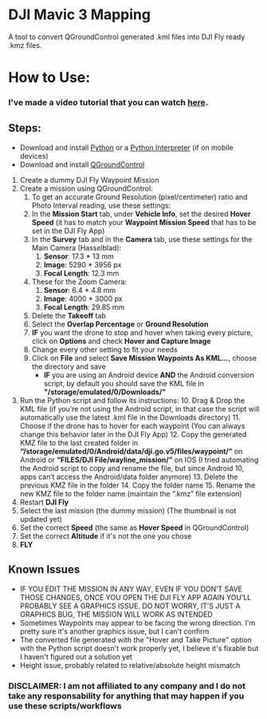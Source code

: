 # DJI Mavic 3 Mapping
A tool to convert QGroundControl generated .kml files into DJI Fly ready .kmz files.

# How to Use:
### I've made a video tutorial that you can watch [here](https://youtu.be/4k9uwlP-x5Q).
## Steps:
* Download and install [Python](https://www.python.org/) or a [Python Interpreter](https://play.google.com/store/apps/details?id=org.qpython.qpy3&hl=en_US) (if on mobile devices)
* Download and install [QGroundControl](http://qgroundcontrol.com/)
1. Create a dummy DJI Fly Waypoint Mission
2. Create a mission using QGroundControl:
   1. To get an accurate Ground Resolution (pixel/centimeter) ratio and Photo Interval reading, use these settings:
   2. In the **Mission Start** tab, under **Vehicle Info**, set the desired **Hover Speed** (it has to match your **Waypoint Mission Speed** that has to be set in the DJI Fly App)
   3. In the **Survey** tab and in the **Camera** tab, use these settings for the Main Camera (Hasselblad):
      1. **Sensor**: 17.3 * 13 mm
      2. **Image**: 5290 * 3956 px
      3. **Focal Length**: 12.3 mm
   4. These for the Zoom Camera:
      1. **Sensor**: 6.4 * 4.8 mm
      2. **Image**: 4000 * 3000 px
      3. **Focal Length**: 29.85 mm
   5. Delete the **Takeoff** tab
   6. Select the **Overlap Percentage** or **Ground Resolution**
   7. **IF** you want the drone to stop and hover when taking every picture, click on **Options** and check **Hover and Capture Image**
   8. Change every other setting to fit your needs
   9. Click on **File** and select **Save Mission Waypoints As KML…**, choose the directory and save
      * **IF** you are using an Android device **AND** the Android conversion script, by default you should save the KML file in **"/storage/emulated/0/Downloads/"**
3. Run the Python script and follow its instructions:
   10. Drag & Drop the KML file (if you’re not using the Android script, in that case the script will automatically use the latest .kml file in the Downloads directory)
   11. Choose if the drone has to hover for each waypoint (You can always change this behavior later in the DJI Fly App)
   12. Copy the generated KMZ file to the last created folder in **“/storage/emulated/0/Android/data/dji.go.v5/files/waypoint/”** on Android or **“FILES/DJI File/wayline_mission/”** on IOS (I tried automating the Android script to copy and rename the file, but since Android 10, apps can’t access the Android/data folder anymore)
   13. Delete the previous KMZ file in the folder
   14. Copy the folder name
   15. Rename the new KMZ file to the folder name (maintain the “.kmz” file extension)
4. Restart **DJI Fly**
5. Select the last mission (the dummy mission) (The thumbnail is not updated yet)
6. Set the correct **Speed** (the same as **Hover Speed** in QGroundControl)
7. Set the correct **Altitude** if it's not the one you chose
8. **FLY**

## Known Issues
* IF YOU EDIT THE MISSION IN ANY WAY, EVEN IF YOU DON’T SAVE THOSE CHANGES, ONCE YOU OPEN THE DJI FLY APP AGAIN YOU’LL PROBABLY SEE A GRAPHICS ISSUE. DO NOT WORRY, IT’S JUST A GRAPHICS BUG, THE MISSION WILL WORK AS INTENDED
* Sometimes Waypoints may appear to be facing the wrong direction. I'm pretty sure it's another graphics issue, but I can't confirm
* The converted file generated with the "Hover and Take Picture" option with the Python script doesn't work properly yet, I believe it's fixable but I haven't figured out a solution yet
* Height issue, probably related to relative/absolute height mismatch

### DISCLAIMER: I am not affiliated to any company and I do not take any responsability for anything that may happen if you use these scripts/workflows

